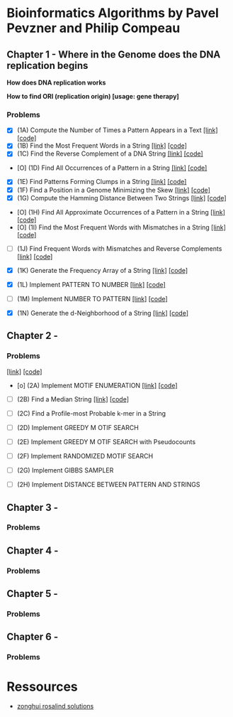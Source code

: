 # Bioinformatics Algorithms by Pavel Pevzner and Philip Compeau

## Chapter 1 - Where in the Genome does the DNA replication begins


**How does DNA replication works**




**How to find ORI (replication origin) [usage: gene therapy]**



### Problems

- [X] (1A) Compute the Number of Times a Pattern Appears in a Text [[link]](https://rosalind.info/problems/ba1a/) [[code]](/Chapter1/1A.py)
- [X] (1B) Find the Most Frequent Words in a String [[link]](https://rosalind.info/problems/ba1b/) [[code]](/Chapter1/1B.py)
- [X] (1C) Find the Reverse Complement of a DNA String [[link]](https://rosalind.info/problems/ba1c/) [[code]](/Chapter1/1C.py)
- [O] (1D) Find All Occurrences of a Pattern in a String [[link]](https://rosalind.info/problems/ba1d/) [[code]](/Chapter1/1D.py)
- [X] (1E) Find Patterns Forming Clumps in a String [[link]](https://rosalind.info/problems/ba1e/) [[code]](/Chapter1/1E.py)
- [X] (1F) Find a Position in a Genome Minimizing the Skew [[link]](https://rosalind.info/problems/ba1f/) [[code]](/Chapter1/1F.py)
- [X] (1G) Compute the Hamming Distance Between Two Strings [[link]](https://rosalind.info/problems/ba1g/) [[code]](/Chapter1/1G.py)
- [O] (1H) Find All Approximate Occurrences of a Pattern in a String [[link]](https://rosalind.info/problems/ba1h/) [[code]](/Chapter1/1H.py)
- [O] (1I) Find the Most Frequent Words with Mismatches in a String [[link]](https://rosalind.info/problems/ba1i/) [[code]](/Chapter1/1I.py)
- [ ] (1J) Find Frequent Words with Mismatches and Reverse Complements [[link]](https://rosalind.info/problems/ba1j/) [[code]](/Chapter1/1J.py)
- [X] (1K) Generate the Frequency Array of a String [[link]](https://rosalind.info/problems/ba1k/) [[code]](/Chapter1/1K.py)
- [X] (1L) Implement PATTERN TO NUMBER [[link]](https://rosalind.info/problems/ba1l/) [[code]](/Chapter1/1L.py)
- [ ] (1M) Implement NUMBER TO PATTERN [[link]](https://rosalind.info/problems/ba1m/) [[code]](/Chapter1/1M.py)
- [X] (1N) Generate the d-Neighborhood of a String [[link]](https://rosalind.info/problems/ba1n/) [[code]](/Chapter1/1N.py)


## Chapter 2 - 


### Problems



[[link]](https://rosalind.info/problems/ba2n/) [[code]](/Chapter2/2N.py)


- [o] (2A) Implement MOTIF ENUMERATION [[link]](https://rosalind.info/problems/ba2a/) [[code]](/Chapter2/2A.py)
- [ ] (2B) Find a Median String [[link]](https://rosalind.info/problems/ba2b/) [[code]](/Chapter2/2B.py)
- [ ] (2C) Find a Profile-most Probable k-mer in a String 
- [ ] (2D) Implement GREEDY M OTIF SEARCH 
- [ ] (2E) Implement GREEDY M OTIF SEARCH with Pseudocounts
- [ ] (2F) Implement RANDOMIZED MOTIF SEARCH 
- [ ] (2G) Implement GIBBS SAMPLER 
- [ ] (2H) Implement DISTANCE BETWEEN PATTERN AND STRINGS



## Chapter 3 - 


### Problems


## Chapter 4 - 

### Problems



## Chapter 5 - 


### Problems


## Chapter 6 - 

### Problems




# Ressources

- [zonghui rosalind solutions](https://github.com/zonghui0228/rosalind-solutions)


